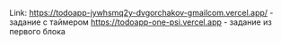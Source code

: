 Link:
https://todoapp-jywhsmq2y-dvgorchakov-gmailcom.vercel.app/ - задание с таймером
https://todoapp-one-psi.vercel.app - задание из первого блока